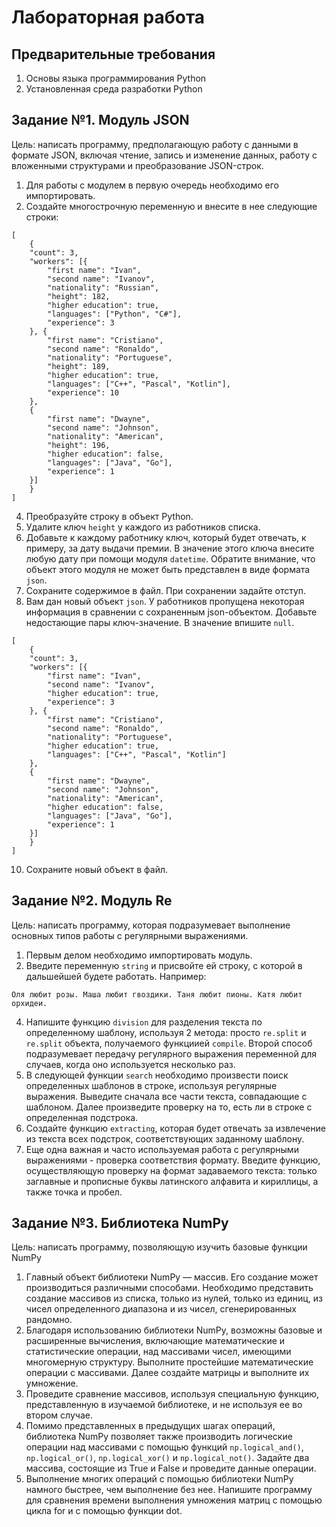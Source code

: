 # Лабораторная работа
## Предварительные требования
1. Основы языка программирования Python
2. Установленная среда разработки Python

## Задание №1. Модуль JSON
Цель: написать программу, предполагающую работу с данными в формате JSON, включая чтение, запись и изменение данных, работу с вложенными структурами и преобразование JSON-строк.
1. Для работы с модулем в первую очередь необходимо его импортировать.
2. Создайте многострочную переменную и внесите в нее следующие строки:
```
[
    {
    "count": 3,
    "workers": [{
        "first name": "Ivan",
        "second name": "Ivanov",
        "nationality": "Russian",
        "height": 182,
        "higher education": true,
        "languages": ["Python", "C#"],
        "experience": 3
    }, {
        "first name": "Cristiano",
        "second name": "Ronaldo",
        "nationality": "Portuguese",
        "height": 189,
        "higher education": true,
        "languages": ["C++", "Pascal", "Kotlin"],
        "experience": 10
    },
    {
        "first name": "Dwayne",
        "second name": "Johnson",
        "nationality": "American",
        "height": 196,
        "higher education": false,
        "languages": ["Java", "Go"],
        "experience": 1
    }]
    }
]
```
4. Преобразуйте строку в объект Python.
5. Удалите ключ `height` у каждого из работников списка.
6. Добавьте к каждому работнику ключ, который будет отвечать, к примеру, за дату выдачи премии. В значение этого ключа внесите любую дату при помощи модуля `datetime`. Обратите внимание, что объект этого модуля не может быть представлен в виде формата `json`.
7. Сохраните содержимое в файл. При сохранении задайте отступ.
8. Вам дан новый объект `json`. У работников пропущена некоторая информация в сравнении с сохраненным json-объектом. Добавьте недостающие пары ключ-значение. В значение впишите `null`.
```
[
    {
    "count": 3,
    "workers": [{
        "first name": "Ivan",
        "second name": "Ivanov",
        "higher education": true,
        "experience": 3
    }, {
        "first name": "Cristiano",
        "second name": "Ronaldo",
        "nationality": "Portuguese",
        "higher education": true,
        "languages": ["C++", "Pascal", "Kotlin"]
    },
    {
        "first name": "Dwayne",
        "second name": "Johnson",
        "nationality": "American",
        "higher education": false,
        "languages": ["Java", "Go"],
        "experience": 1
    }]
    }
]
```
10. Сохраните новый объект в файл.

## Задание №2. Модуль Re
Цель: написать программу, которая подразумевает выполнение основных типов работы с регулярными выражениями.
1.  Первым делом  необходимо импортировать модуль.
2.  Введите переменную `string` и присвойте ей строку, с которой в дальшейшей будете работать. Например:
```
Оля любит розы. Маша любит гвоздики. Таня любит пионы. Катя любит орхидеи. 
``` 
4.  Напишите функцию `division` для разделения текста по определенному шаблону, используя 2 метода: просто `re.split` и `re.split` объекта, получаемого функциией `compile`. Второй способ подразумевает передачу регулярного выражения переменной для случаев, когда оно используется несколько раз.
5.  В следующей функции `search` необходимо произвести поиск определенных шаблонов в строке, используя регулярные выражения. Выведите сначала все части текста, совпадающие с шаблоном. Далее произведите проверку на то, есть ли в строке с определенная подстрока.
6.  Создайте функцию `extracting`, которая будет отвечать за извлечение из текста всех подстрок, соответствующих заданному шаблону.
7.  Еще одна важная и часто используемая работа с регулярными выражениями - проверка соответствия формату. Введите функцию, осуществляющую проверку на формат задаваемого текста: только заглавные и прописные буквы латинского алфавита и кириллицы, а также точка и пробел.


## Задание №3. Библиотека NumPy
Цель: написать программу, позволяющую изучить базовые функции NumPy
1. Главный объект библиотеки NumPy — массив. Его создание может производиться различными способами. Необходимо представить создание массивов из списка, только из нулей, только из единиц, из чисел определенного диапазона и из чисел, сгенерированных рандомно.
2. Благодаря использованию библиотеки NumPy, возможны базовые и расширенные вычисления, включающие математические и статистические операции, над массивами чисел, имеющими многомерную структуру. Выполните простейшие математические операции с массивами. Далее создайте матрицы и выполните их умножение.
3. Проведите сравнение массивов, используя специальную функцию, представленную в изучаемой библиотеке, и не используя ее во втором случае.
4. Помимо представленных в предыдущих шагах операций, библиотека NumPy позволяет также производить логические операции над массивами с помощью функций `np.logical_and()`, `np.logical_or()`, `np.logical_xor()` и `np.logical_not()`. Задайте два массива, состоящие из True и False и проведите данные операции.
5. Выполнение многих операций с помощью библиотеки NumPy намного быстрее, чем выполнение без нее. Напишите программу для сравнения времени выполнения умножения матриц с помощью цикла for и с помощью функции dot.
